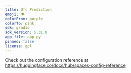 ```yaml
---
title: Ufc Prediction
emoji: 👁
colorFrom: purple
colorTo: pink
sdk: gradio
sdk_version: 5.31.0
app_file: app.py
pinned: false
license: gpl
---
```


Check out the configuration reference at https://huggingface.co/docs/hub/spaces-config-reference
